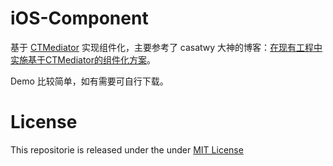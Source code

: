 # iOS-Component

基于 [CTMediator](https://github.com/casatwy/CTMediator) 实现组件化，主要参考了 casatwy 大神的博客：[在现有工程中实施基于CTMediator的组件化方案](https://casatwy.com/modulization_in_action.html)。

Demo 比较简单，如有需要可自行下载。


# License

This repositorie is released under the under [MIT License](https://github.com/liuzhongning/iOS-Component/blob/master/LICENSE)
